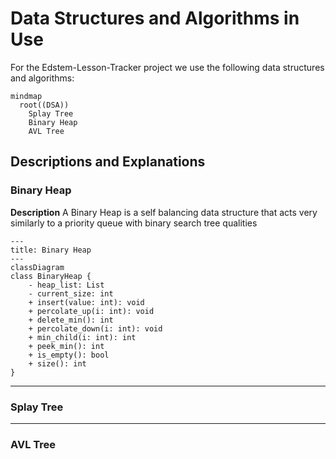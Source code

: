 # Data Structures and Algorithms in Use

For the Edstem-Lesson-Tracker project we use the following data structures and algorithms:



```mermaid
mindmap
  root((DSA))
    Splay Tree
    Binary Heap 
    AVL Tree
```
## Descriptions and Explanations 


### Binary Heap

**Description**
A Binary Heap is a self balancing data structure that acts very similarly to a priority queue with binary search tree qualities


<!--change these later-->
```mermaid
---
title: Binary Heap
---
classDiagram
class BinaryHeap {
    - heap_list: List
    - current_size: int
    + insert(value: int): void
    + percolate_up(i: int): void
    + delete_min(): int
    + percolate_down(i: int): void
    + min_child(i: int): int
    + peek_min(): int
    + is_empty(): bool
    + size(): int
}
```

---
### Splay Tree


---
### AVL Tree


